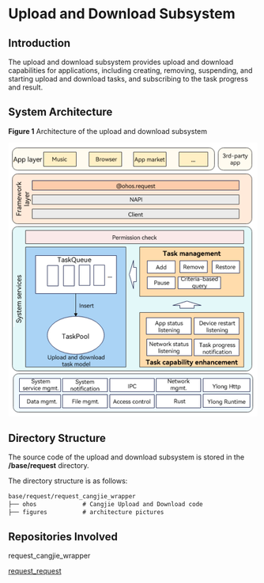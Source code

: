# Upload and Download Subsystem

## Introduction

The upload and download subsystem provides upload and download capabilities for applications, including creating, removing, suspending, and starting upload and download tasks, and subscribing to the task progress and result.


## System Architecture

**Figure 1** Architecture of the upload and download subsystem


![](figures/architecture-of-the-upload-and-download-subsystem.png "Architecture of the upload and download subsystem")

## Directory Structure

The source code of the upload and download subsystem is stored in the **/base/request** directory.

The directory structure is as follows:

```
base/request/request_cangjie_wrapper
├── ohos             # Cangjie Upload and Download code
├── figures          # architecture pictures
```

## Repositories Involved

request_cangjie_wrapper

[request_request](https://gitee.com/openharmony/request_request)
